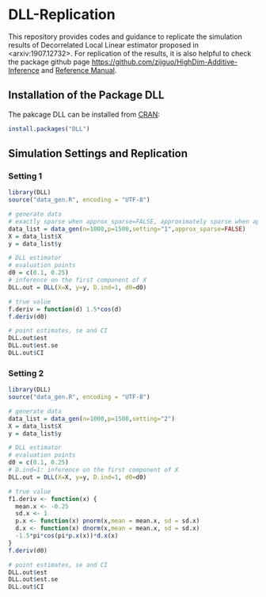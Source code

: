 # DLL-Replication
This repository provides codes and guidance to replicate the simulation results of Decorrelated Local Linear estimator proposed in \<arxiv:1907.12732\>. For replication of the results, it is also helpful to check the package github page https://github.com/zijguo/HighDim-Additive-Inference and [Reference Manual](https://cran.r-project.org/web/packages/DLL/DLL.pdf).

## Installation of the Package DLL
The pakcage DLL can be installed from [CRAN](https://cran.r-project.org/):
```R
install.packages("DLL")
```

## Simulation Settings and Replication

### Setting 1
```R
library(DLL)
source("data_gen.R", encoding = "UTF-8")

# generate data
# exactly sparse when approx_sparse=FALSE, approximately sparse when approx_sparse=TRUE
data_list = data_gen(n=1000,p=1500,setting="1",approx_sparse=FALSE)
X = data_list$X
y = data_list$y

# DLL estimator
# evaluation points
d0 = c(0.1, 0.25)
# inference on the first component of X
DLL.out = DLL(X=X, y=y, D.ind=1, d0=d0)

# true value
f.deriv = function(d) 1.5*cos(d)
f.deriv(d0)

# point estimates, se and CI
DLL.out$est
DLL.out$est.se
DLL.out$CI

```


### Setting 2
```R
library(DLL)
source("data_gen.R", encoding = "UTF-8")

# generate data
data_list = data_gen(n=1000,p=1500,setting="2")
X = data_list$X
y = data_list$y

# DLL estimator
# evaluation points
d0 = c(0.1, 0.25)
# D.ind=1: inference on the first component of X
DLL.out = DLL(X=X, y=y, D.ind=1, d0=d0)

# true value
f1.deriv <- function(x) {
  mean.x <- -0.25
  sd.x <- 1
  p.x <- function(x) pnorm(x,mean = mean.x, sd = sd.x)
  d.x <- function(x) dnorm(x,mean = mean.x, sd = sd.x)
  -1.5*pi*cos(pi*p.x(x))*d.x(x)
}
f.deriv(d0)

# point estimates, se and CI
DLL.out$est
DLL.out$est.se
DLL.out$CI

```


